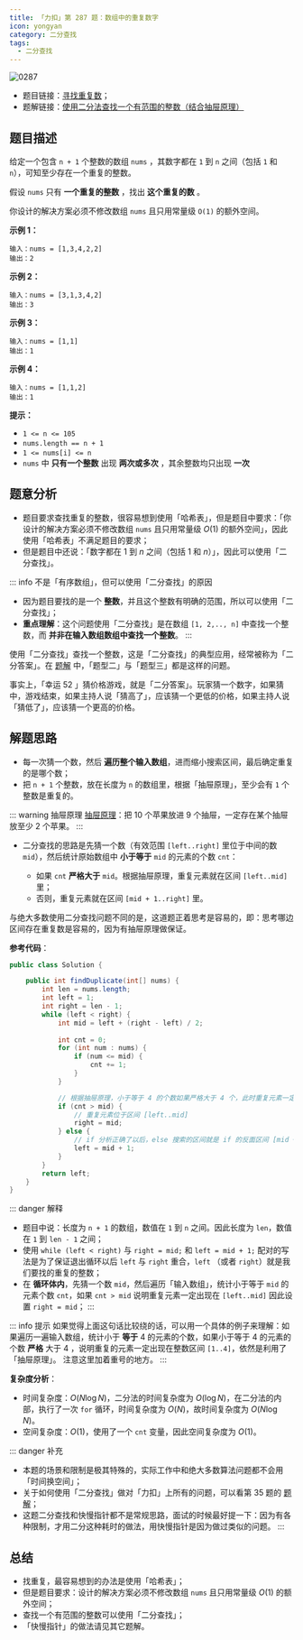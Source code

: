 ```yaml
---
title: 「力扣」第 287 题：数组中的重复数字
icon: yongyan
category: 二分查找
tags:
  - 二分查找
---
```


![0287](https://tva1.sinaimg.cn/large/008i3skNgy1gx8zhudpnkj30p00anjrs.jpg)

+ 题目链接：[寻找重复数](https://leetcode-cn.com/problems/find-the-duplicate-number)；
+ 题解链接：[使用二分法查找一个有范围的整数（结合抽屉原理）](https://leetcode-cn.com/problems/find-the-duplicate-number/solution/er-fen-fa-si-lu-ji-dai-ma-python-by-liweiwei1419/)

## 题目描述

给定一个包含 `n + 1` 个整数的数组 `nums` ，其数字都在 `1` 到 `n` 之间（包括 `1` 和 `n`），可知至少存在一个重复的整数。

假设 `nums` 只有 **一个重复的整数** ，找出 **这个重复的数** 。

你设计的解决方案必须不修改数组 `nums` 且只用常量级 `O(1)` 的额外空间。

**示例 1：**

```
输入：nums = [1,3,4,2,2]
输出：2
```

**示例 2：**

```
输入：nums = [3,1,3,4,2]
输出：3
```

**示例 3：**

```
输入：nums = [1,1]
输出：1
```

**示例 4：**

```
输入：nums = [1,1,2]
输出：1
```

**提示：**

- `1 <= n <= 105`
- `nums.length == n + 1`
- `1 <= nums[i] <= n`
- `nums` 中 **只有一个整数** 出现 **两次或多次** ，其余整数均只出现 **一次**

## 题意分析

+ 题目要求查找重复的整数，很容易想到使用「哈希表」，但是题目中要求：「你设计的解决方案必须不修改数组 `nums` 且只用常量级 $O(1)$ 的额外空间」，因此使用「哈希表」不满足题目的要求；
+ 但是题目中还说：「数字都在 $1$ 到 $n$ 之间（包括 $1$ 和 $n$）」，因此可以使用「二分查找」。

::: info 不是「有序数组」，但可以使用「二分查找」的原因
+ 因为题目要找的是一个 **整数**，并且这个整数有明确的范围，所以可以使用「二分查找」；
+ **重点理解**：这个问题使用「二分查找」是在数组 `[1, 2,.., n]` 中查找一个整数，而 **并非在输入数组数组中查找一个整数**。
:::

使用「二分查找」查找一个整数，这是「二分查找」的典型应用，经常被称为「二分答案」。在 [题解](https://leetcode-cn.com/problems/search-insert-position/solution/te-bie-hao-yong-de-er-fen-cha-fa-fa-mo-ban-python-/) 中，「题型二」与「题型三」都是这样的问题。

事实上，「幸运 52 」猜价格游戏，就是「二分答案」。玩家猜一个数字，如果猜中，游戏结束，如果主持人说「猜高了」，应该猜一个更低的价格，如果主持人说「猜低了」，应该猜一个更高的价格。

## 解题思路

+ 每一次猜一个数，然后 **遍历整个输入数组**，进而缩小搜索区间，最后确定重复的是哪个数；
+ 把 `n + 1` 个整数，放在长度为 `n` 的数组里，根据「抽屉原理」，至少会有 `1` 个整数是重复的。

::: warning 抽屉原理
[抽屉原理](https://baike.baidu.com/item/%E6%8A%BD%E5%B1%89%E5%8E%9F%E7%90%86/233776)：把 10 个苹果放进 9 个抽屉，一定存在某个抽屉放至少 2 个苹果。
:::


+ 二分查找的思路是先猜一个数（有效范围 `[left..right]` 里位于中间的数 `mid`），然后统计原始数组中 **小于等于** `mid` 的元素的个数 `cnt`：

  + 如果 `cnt` **严格大于** `mid`。根据抽屉原理，重复元素就在区间 `[left..mid]` 里；
  + 否则，重复元素就在区间 `[mid + 1..right]` 里。

与绝大多数使用二分查找问题不同的是，这道题正着思考是容易的，即：思考哪边区间存在重复数是容易的，因为有抽屉原理做保证。

**参考代码**：

```java
public class Solution {

    public int findDuplicate(int[] nums) {
        int len = nums.length;
        int left = 1;
        int right = len - 1;
        while (left < right) {
            int mid = left + (right - left) / 2;
            
            int cnt = 0;
            for (int num : nums) {
                if (num <= mid) {
                    cnt += 1;
                }
            }

            // 根据抽屉原理，小于等于 4 的个数如果严格大于 4 个，此时重复元素一定出现在 [1..4] 区间里
            if (cnt > mid) {
                // 重复元素位于区间 [left..mid]
                right = mid;
            } else {
                // if 分析正确了以后，else 搜索的区间就是 if 的反面区间 [mid + 1..right]
                left = mid + 1;
            }
        }
        return left;
    }
}
```

::: danger 解释
+ 题目中说：长度为 `n + 1` 的数组，数值在 `1` 到 `n` 之间。因此长度为 `len`，数值在 `1` 到 `len - 1` 之间；
+ 使用 `while (left < right)` 与 `right = mid;` 和 `left = mid + 1;` 配对的写法是为了保证退出循环以后 `left` 与 `right` 重合，`left` （或者 `right`）就是我们要找的重复的整数；
+ 在 **循环体内**，先猜一个数 `mid`，然后遍历「输入数组」，统计小于等于 `mid` 的元素个数 `cnt`，如果 `cnt > mid` 说明重复元素一定出现在 `[left..mid]` 因此设置 `right = mid`；
:::

::: info 提示
如果觉得上面这句话比较绕的话，可以用一个具体的例子来理解：如果遍历一遍输入数组，统计小于 **等于** $4$ 的元素的个数，如果小于等于 $4$ 的元素的个数 **严格** 大于 $4$ ，说明重复的元素一定出现在整数区间 `[1..4]`，依然是利用了「抽屉原理」。 注意这里加着重号的地方。
:::


**复杂度分析**：

+ 时间复杂度：$O(N \log N)$，二分法的时间复杂度为 $O(\log N)$，在二分法的内部，执行了一次 `for` 循环，时间复杂度为 $O(N)$，故时间复杂度为 $O(N \log N)$。
+ 空间复杂度：$O(1)$，使用了一个 `cnt` 变量，因此空间复杂度为 $O(1)$。

::: danger 补充
+ 本题的场景和限制是极其特殊的，实际工作中和绝大多数算法问题都不会用「时间换空间」；
+ 关于如何使用「二分查找」做对「力扣」上所有的问题，可以看第 35 题的 [题解](https://leetcode-cn.com/problems/search-insert-position/solution/te-bie-hao-yong-de-er-fen-cha-fa-fa-mo-ban-python-/)；
+ 这题二分查找和快慢指针都不是常规思路，面试的时候最好提一下：因为有各种限制，才用二分这种耗时的做法，用快慢指针是因为做过类似的问题。
:::


## 总结

+ 找重复，最容易想到的办法是使用「哈希表」；
+ 但是题目要求：设计的解决方案必须不修改数组 `nums` 且只用常量级 $O(1)$ 的额外空间；
+ 查找一个有范围的整数可以使用「二分查找」；
+ 「快慢指针」的做法请见其它题解。

